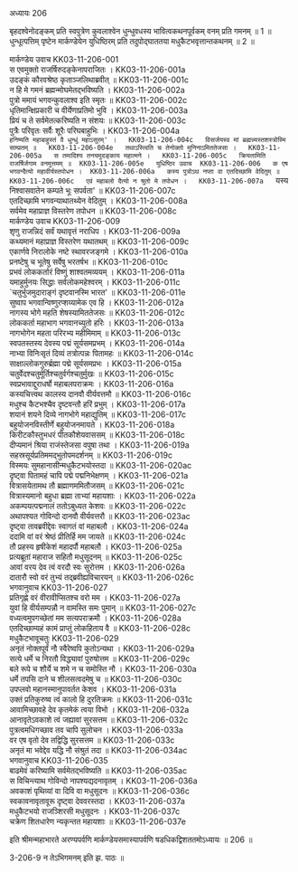 अध्यायः 206

बृहदश्वेनोदङ्कम् प्रति स्वपुत्रेण कुवलाश्वेन धुन्धुवधस्य भावित्वकथनपूर्वकम् वनम् प्रति गमनम् ॥ 1 ॥ धुन्धूत्पत्तिम् पृष्टेन मार्कण्डेयेन युधिष्ठिरम् प्रति तदुपोद्घाततया मधुकैटभवृत्तान्तकथनम् ॥ 2 ॥

मार्कण्डेय उवाच 	KK03-11-206-001  
स एवमुक्तो राजर्षिरुदङ्केनापराजितः ।	KK03-11-206-001a  
उदङ्कं कौरवश्रेष्ठ कृताञ्जलिथाब्रवीत् ॥	KK03-11-206-001c  
न हि मे गमनं ब्रह्मन्मोघमेतद्भविष्यति ।	KK03-11-206-002a  
पुत्रो ममायं भगवन्कुवलाश्व इति स्मृतः ॥	KK03-11-206-002c  
धृतिमान्क्षिप्रकारी च वीर्येणाप्रतिमो भुवि ।	KK03-11-206-003a  
प्रियं च ते सर्वमेतत्करिष्यति न संशयः ॥	KK03-11-206-003c  
पुत्रैः परिवृतः सर्वैः शूरैः परिघबाहुभिः ।	KK03-11-206-004a  
`हनिष्यति महाबाहुस्तं वै धुन्धुं महाऽसुरम्' ।	KK03-11-206-004c  
विसर्जयस्व मां ब्रह्मन्न्यस्तशस्त्रोस्मि साम्प्रतम् ॥	KK03-11-206-004e  
तथाऽस्त्विति च तेनोक्तो मुनिनाऽमिततेजसा ।	KK03-11-206-005a  
स तमादिश्य तनयमुदङ्काय महात्मने ।	KK03-11-206-005c  
क्रियतामिति राजर्षिर्जगाम वनमुत्तमम् ॥	KK03-11-206-005e  
युधिष्ठिर उवाच 	KK03-11-206-006  
क एष भगवन्दैत्यो महावीर्यस्तपोधन ।	KK03-11-206-006a  
कस्य पुत्रोऽथ नप्ता वा एतदिच्छामि वेदितुम् ॥	KK03-11-206-006c  
एवं महाबलो दैत्यो न श्रुतो मे तपोधन ।	KK03-11-206-007a  
`यस्य निश्वासवातेन कम्पते भूः सपर्वता' ॥	KK03-11-206-007c  
एतदिच्छामि भगवन्याथातथ्येन वेदितुम् ।	KK03-11-206-008a  
सर्वमेव महाप्राज्ञ विस्तरेण तपोधन ॥	KK03-11-206-008c  
मार्कण्डेय उवाच 	KK03-11-206-009  
शृणु राजन्निदं सर्वं यथावृत्तं नराधिप ।	KK03-11-206-009a  
कथ्यमानं महाप्राज्ञ विस्तरेण यथातथम् ॥	KK03-11-206-009c  
एकार्णवे निरालोके नष्टे स्थावरजङ्गमे ।	KK03-11-206-010a  
प्रनष्टेषु च भूतेषु सर्वेषु भरतर्षभ ॥	KK03-11-206-010c  
प्रभवं लोककर्तारं विष्णुं शाश्वतमव्ययम् ।	KK03-11-206-011a  
यमाहुर्मुनयः सिद्धाः सर्वलोकमहेश्वरम् ।	KK03-11-206-011c  
`चतुर्भुजमुदाराङ्गं दृष्टवानस्मि भारत' ॥	KK03-11-206-011e  
सुष्वाप भगवान्विष्णुरप्शय्यामेक एव हि ।	KK03-11-206-012a  
नागस्य भोगे महति शेषस्यामिततेजसः ॥	KK03-11-206-012c  
लोककर्ता महाभाग भगवानच्युतो हरिः ।	KK03-11-206-013a  
नागभोगेन महता परिरभ्य महीमिमाम् ॥	KK03-11-206-013c  
स्वपतस्तस्य देवस्य पद्मं सूर्यसमप्रभम् ।	KK03-11-206-014a  
नाभ्या विनिःसृतं दिव्यं तत्रोत्पन्नः पितामहः ॥	KK03-11-206-014c  
साक्षाल्लोकगुरुर्ब्रह्मा पद्मे सूर्यसमप्रभः ।	KK03-11-206-015a  
चतुर्वेदश्चतुर्मूर्तिश्चतुर्वर्गश्चतुर्मुखः ॥	KK03-11-206-015c  
स्वप्रभावाद्दुराधर्षो महाबलपराक्रमः ।	KK03-11-206-016a  
कस्यचित्त्वथ कालस्य दानवौ वीर्यवत्तमौ ॥	KK03-11-206-016c  
मधुश्च कैटभश्चैव दृष्टवन्तौ हरिं प्रभुम् ।	KK03-11-206-017a  
शयानं शयने दिव्ये नागभोगे महाद्युतिम् ॥	KK03-11-206-017c  
बहुयोजनविस्तीर्णे बहुयोजनमायते ।	KK03-11-206-018a  
किरीटकौस्तुभधरं पीतकौशेयवाससम् ॥	KK03-11-206-018c  
दीप्यमानं श्रिया राजंस्तेजसा वपुषा तथा ।	KK03-11-206-019a  
सहस्रसूर्यप्रतिममद्भुतोपमदर्शनम् ॥	KK03-11-206-019c  
विस्मयः सुमहानासीन्मधुकैटभयोस्तदा ॥	KK03-11-206-020ac  
दृष्ट्वा पितामहं चापि पद्मे पद्मनिभेक्षणम् ।	KK03-11-206-021a  
वित्रासयेतामथ तौ ब्रह्माणममितौजसम् ॥	KK03-11-206-021c  
वित्रास्यमानो बहुधा ब्रह्मा ताभ्यां महायशाः ।	KK03-11-206-022a  
अकम्पयत्पद्मनालं ततोऽबुध्यत केशवः ॥	KK03-11-206-022c  
अथापश्यत गोविन्दो दानवौ वीर्यवत्तरौ ॥	KK03-11-206-023ac  
दृष्ट्वा तावब्रवीद्देवः स्वागतं वां महाबलौ ।	KK03-11-206-024a  
ददामि वां वरं श्रेष्ठं प्रीतिर्हि मम जायते ॥	KK03-11-206-024c  
तौ प्रहस्य हृषीकेशं महादर्पौ महाबलौ ।	KK03-11-206-025a  
प्रत्यब्रूतां महाराज सहितौ मधुसूदनम् ॥	KK03-11-206-025c  
आवां वरय देव त्वं वरदौ स्वः सुरोत्तम ।	KK03-11-206-026a  
दातारौ स्वो वरं तुभ्यं तद्ब्रवीह्यविचारयन् ॥	KK03-11-206-026c  
भगवानुवाच 	KK03-11-206-027  
प्रतिगृह्णे वरं वीरावीप्सितश्च वरो मम ।	KK03-11-206-027a  
युवां हि वीर्यसम्पन्नौ न वामस्ति समः पुमान् ॥	KK03-11-206-027c  
वध्यत्वमुपगच्छेतां मम सत्यपराक्रमौ ।	KK03-11-206-028a  
एतदिच्छाम्यहं कामं प्राप्तुं लोकहिताय वै ॥	KK03-11-206-028c  
मधुकैटभावूचतुः 	KK03-11-206-029  
अनृतं नोक्तपूर्वं नौ स्वैरेष्वपि कुतोऽन्यथा ।	KK03-11-206-029a  
सत्ये धर्मे च निरतौ विद्ध्यावां पुरुषोत्तम ॥	KK03-11-206-029c  
बले रूपे च शौर्ये च शमे न च समोस्ति नौ ।	KK03-11-206-030a  
धर्मे तपसि दाने च शीलसत्वदमेषु च ॥	KK03-11-206-030c  
उपप्लवो महानस्मानुपावर्तत केशव ।	KK03-11-206-031a  
उक्तं प्रतिकुरुष्व त्वं कालो हि दुरतिक्रमः ॥	KK03-11-206-031c  
आवामिच्छावहे देव कृतमेकं त्वया विभो ।	KK03-11-206-032a  
आनावृतेऽवकाशे त्वं जह्यावां सुरसत्तम ॥	KK03-11-206-032c  
पुत्रत्वमधिगच्छाव तव चापि सुलोचन ।	KK03-11-206-033a  
वर एष वृतो देव तद्विद्धि सुरसत्तम ॥	KK03-11-206-033c  
अनृतं मा भवेद्देव यद्धि नौ संश्रुतं तदा ॥	KK03-11-206-034ac  
भगवानुवाच 	KK03-11-206-035  
बाढमेवं करिष्यामि सर्वमेतद्भविष्यति ॥	KK03-11-206-035ac  
स विचिन्त्याथ गोविन्दो नापश्यद्यदनावृतम् ।	KK03-11-206-036a  
अवकाशं पृथिव्यां वा दिवि वा मधुसूदनः ॥	KK03-11-206-036c  
स्वकावनावृतावूरू दृष्ट्वा देववरस्तदा ।	KK03-11-206-037a  
मधुकैटभयो राजञ्शिरसी मधुसूदनः ।	KK03-11-206-037c  
चक्रेण शितधारेण न्यकृन्तत महायशाः ॥	KK03-11-206-037e  

इति श्रीमन्महाभारते अरण्यपर्वणि मार्कण्डेयसमास्यापर्वणि षडधिकद्विशततमोऽध्यायः ॥ 206 ॥

3-206-9 न तेऽभिगमनम् इति झ. पाठः ॥
